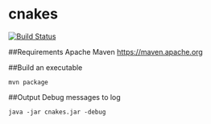 # cnakes
[![Build Status](https://travis-ci.org/Herbis/cnakes.svg?branch=master)](https://travis-ci.org/Herbis/cnakes)

##Requirements
Apache Maven https://maven.apache.org 

##Build an executable
```
mvn package
```

##Output Debug messages to log
```
java -jar cnakes.jar -debug
```